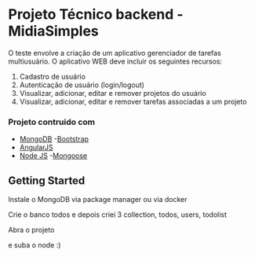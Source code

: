 Projeto Técnico backend - MidiaSimples 
===================

O teste envolve a criação de um aplicativo gerenciador de tarefas multiusuário. O aplicativo
WEB deve incluir os seguintes recursos:

1. Cadastro de usuário
2. Autenticação de usuário (login/logout)
3. Visualizar, adicionar, editar e remover projetos do usuário
4. Visualizar, adicionar, editar e remover tarefas associadas a um projeto

### Projeto contruido com
- [MongoDB](https://www.mongodb.com/2) 
-[Bootstrap](https://getbootstrap.com/)
- [AngularJS](https://angularjs.org/) 
- [Node JS](https://nodejs.org/en/)
-[Mongoose](https://mongoosejs.com/)

## Getting Started

Instale o MongoDB via package manager ou via docker 

Crie o banco todos e depois criei 3 collection, todos, users, todolist

Abra o projeto 

e suba o node :)
